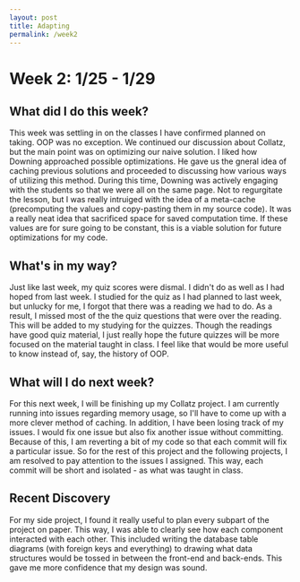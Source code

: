 ```yaml
---
layout: post
title: Adapting 
permalink: /week2
---
```


# Week 2: 1/25 - 1/29

## What did I do this week?

This week was settling in on the classes I have confirmed planned on taking. OOP was no exception. We continued our discussion about Collatz, but the main point was on optimizing our naive solution. I liked how Downing approached possible optimizations. He gave us the gneral idea of caching previous solutions and proceeded to discussing how various ways of utilizing this method. During this time, Downing was actively engaging with the students so that we were all on the same page. Not to regurgitate the lesson, but I was really intruiged with the idea of a meta-cache (precomputing the values and copy-pasting them in my source code). It was a really neat idea that sacrificed space for saved computation time. If these values are for sure going to be constant, this is a viable solution for future optimizations for my code.

## What's in my way?

Just like last week, my quiz scores were dismal. I didn't do as well as I had hoped from last week. I studied for the quiz as I had planned to last week, but unlucky for me, I forgot that there was a reading we had to do. As a result, I missed most of the the quiz questions that were over the reading. This will be added to my studying for the quizzes. Though the readings have good quiz material, I just really hope the future quizzes will be more focused on the material taught in class. I feel like that would be more useful to know instead of, say, the history of OOP. 

## What will I do next week?

For this next week, I will be finishing up my Collatz project. I am currently running into issues regarding memory usage, so I'll have to come up with a more clever method of caching. In addition, I have been losing track of my issues. I would fix one issue but also fix another issue without committing. Because of this, I am reverting a bit of my code so that each commit will fix a particular issue. So for the rest of this project and the following projects, I am resolved to pay attention to the issues I assigned. This way, each commit will be short and isolated - as what was taught in class. 

## Recent Discovery

For my side project, I found it really useful to plan every subpart of the project on paper. This way, I was able to clearly see how each component interacted with each other. This included writing the database table diagrams (with foreign keys and everything) to drawing what data structures would be tossed in between the front-end and back-ends. This gave me more confidence that my design was sound.

